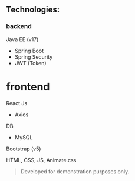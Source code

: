## Technologies:

### backend
Java EE (v17)
 - Spring Boot
 - Spring Security
 - JWT (Token)

# frontend
React Js
 - Axios

DB
- MySQL

Bootstrap (v5)

HTML, CSS, JS, Animate.css


> Developed for demonstration purposes only.
